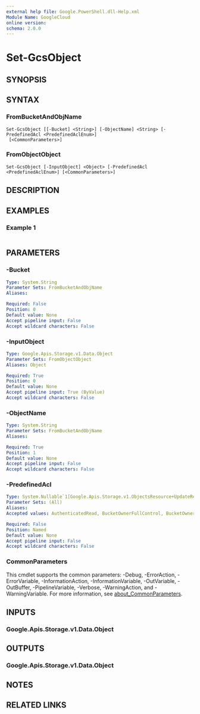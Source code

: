```yaml
---
external help file: Google.PowerShell.dll-Help.xml
Module Name: GoogleCloud
online version:
schema: 2.0.0
---
```


# Set-GcsObject

## SYNOPSIS


## SYNTAX

### FromBucketAndObjName
```
Set-GcsObject [[-Bucket] <String>] [-ObjectName] <String> [-PredefinedAcl <PredefinedAclEnum>]
 [<CommonParameters>]
```

### FromObjectObject
```
Set-GcsObject [-InputObject] <Object> [-PredefinedAcl <PredefinedAclEnum>] [<CommonParameters>]
```

## DESCRIPTION


## EXAMPLES

### Example 1
```powershell

```



## PARAMETERS

### -Bucket


```yaml
Type: System.String
Parameter Sets: FromBucketAndObjName
Aliases:

Required: False
Position: 0
Default value: None
Accept pipeline input: False
Accept wildcard characters: False
```

### -InputObject


```yaml
Type: Google.Apis.Storage.v1.Data.Object
Parameter Sets: FromObjectObject
Aliases: Object

Required: True
Position: 0
Default value: None
Accept pipeline input: True (ByValue)
Accept wildcard characters: False
```

### -ObjectName


```yaml
Type: System.String
Parameter Sets: FromBucketAndObjName
Aliases:

Required: True
Position: 1
Default value: None
Accept pipeline input: False
Accept wildcard characters: False
```

### -PredefinedAcl


```yaml
Type: System.Nullable`1[Google.Apis.Storage.v1.ObjectsResource+UpdateRequest+PredefinedAclEnum]
Parameter Sets: (All)
Aliases:
Accepted values: AuthenticatedRead, BucketOwnerFullControl, BucketOwnerRead, Private__, ProjectPrivate, PublicRead

Required: False
Position: Named
Default value: None
Accept pipeline input: False
Accept wildcard characters: False
```

### CommonParameters
This cmdlet supports the common parameters: -Debug, -ErrorAction, -ErrorVariable, -InformationAction, -InformationVariable, -OutVariable, -OutBuffer, -PipelineVariable, -Verbose, -WarningAction, and -WarningVariable. For more information, see [about_CommonParameters](http://go.microsoft.com/fwlink/?LinkID=113216).

## INPUTS

### Google.Apis.Storage.v1.Data.Object

## OUTPUTS

### Google.Apis.Storage.v1.Data.Object

## NOTES

## RELATED LINKS

